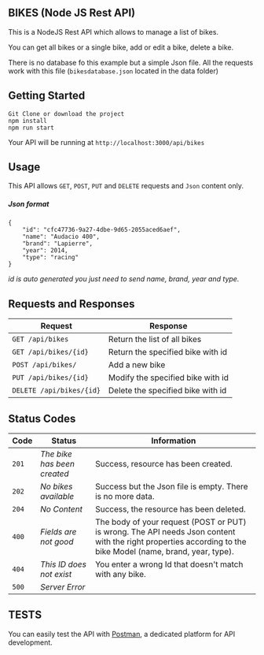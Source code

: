## BIKES (Node JS Rest API)
This is a NodeJS Rest API which allows to manage a list of bikes.

You can get all bikes or a single bike, add or edit a bike, delete a bike.

There is no database fo this example but a simple Json file. All the requests work with this file (`bikesdatabase.json` located in the data folder)

## Getting Started
```
Git Clone or download the project
npm install
npm run start
```

Your API will be running at `http://localhost:3000/api/bikes`

## Usage

This API allows `GET`, `POST`, `PUT` and `DELETE` requests and `Json` content only. 

##### Json format

```
{
    "id": "cfc47736-9a27-4dbe-9d65-2055aced6aef",
    "name": "Audacio 400",
    "brand": "Lapierre",
    "year": 2014,
    "type": "racing"
}
```

*id is auto generated you just need to send name, brand, year and type.*

## Requests and Responses

Request      | Response
------------ | -------------
`GET /api/bikes` | Return the list of all bikes
`GET /api/bikes/{id}` | Return the specified bike with id
`POST /api/bikes/` | Add a new bike
`PUT /api/bikes/{id}` | Modify the specified bike with id
`DELETE /api/bikes/{id}` | Delete the specified bike with id

## Status Codes
Code  | Status  | Information
----- | ------- | -----------
`201` | *The bike has been created* | Success, resource has been created.
`202` | *No bikes available* | Success but the Json file is empty. There is no more data.
`204` | *No Content* | Success, the resource has been deleted.
`400` | *Fields are not good* | The body of your request (POST or PUT) is wrong. The API needs Json content with the right properties according to the bike Model (name, brand, year, type).
`404` | *This ID does not exist* | You enter a wrong Id that doesn't match with any bike.
`500` | *Server Error* | 


## TESTS
You can easily test the API with [Postman](https://www.getpostman.com "Get Postman !"), a dedicated platform for API development. 

